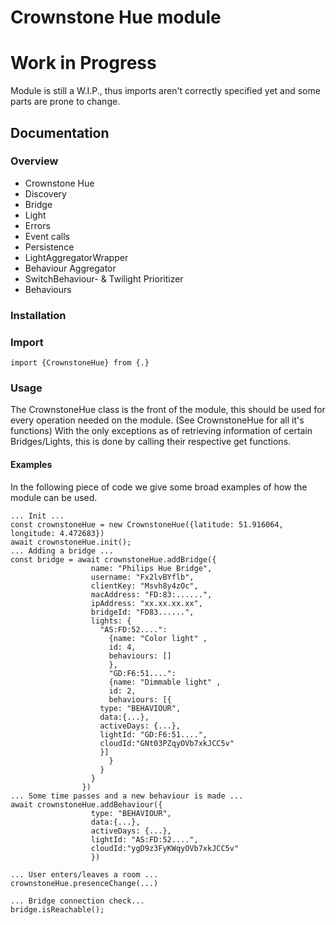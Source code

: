 # Crownstone Hue module
# Work in Progress
Module is still a W.I.P., thus imports aren't correctly specified yet and some parts are prone to change.

## Documentation
### Overview 
 - Crownstone Hue
 - Discovery 
 - Bridge
 - Light 
 - Errors
 - Event calls
 - Persistence 
 - LightAggregatorWrapper
 - Behaviour Aggregator 
 - SwitchBehaviour- & Twilight Prioritizer 
 - Behaviours

### Installation

### Import
```import {CrownstoneHue} from {.}```

### Usage
The CrownstoneHue class is the front of the module, this should be used for every operation needed on the module. (See CrownstoneHue for all it's functions)
With the only exceptions as of retrieving information of certain Bridges/Lights, this is done by calling their respective get functions.

#### Examples
In the following piece of code we give some broad examples of how the module can be used.  
```
... Init ...
const crownstoneHue = new CrownstoneHue({latitude: 51.916064, longitude: 4.472683})
await crownstoneHue.init(); 
... Adding a bridge ...
const bridge = await crownstoneHue.addBridge({
                  name: "Philips Hue Bridge",  
                  username: "Fx2lvBYflb", 
                  clientKey: "Msvh8y4zOc", 
                  macAddress: "FD:83:......", 
                  ipAddress: "xx.xx.xx.xx",
                  bridgeId: "FD83......", 
                  lights: {
                    "AS:FD:52....": 
                      {name: "Color light" , 
                      id: 4,
                      behaviours: []
                      },
                      "GD:F6:51....": 
                      {name: "Dimmable light" , 
                      id: 2, 
                      behaviours: [{
				    type: "BEHAVIOUR",
				    data:{...},
				    activeDays: {...},
				    lightId: "GD:F6:51....",
				    cloudId:"GNt03PZqyOVb7xkJCC5v"
				    }]
                      }
                    }
                  }
                })              
... Some time passes and a new behaviour is made ... 
await crownstoneHue.addBehaviour({
				  type: "BEHAVIOUR",
				  data:{...},
				  activeDays: {...},
				  lightId: "AS:FD:52....",
				  cloudId:"ygD9z3FyKWqyOVb7xkJCC5v"
				  })

... User enters/leaves a room ...
crownstoneHue.presenceChange(...)

... Bridge connection check...
bridge.isReachable();
```

 


